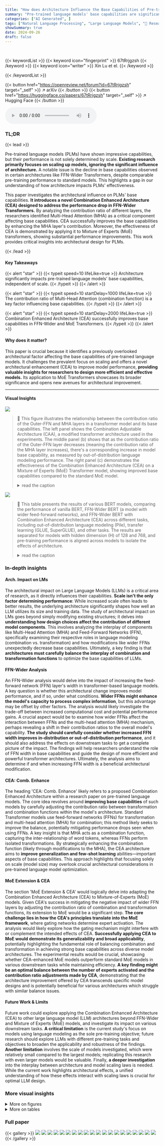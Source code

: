 ```yaml
---
title: "How does Architecture Influence the Base Capabilities of Pre-trained Language Models? A Case Study Based on FFN-Wider and MoE Transformers"
summary: "Pre-trained language models' base capabilities are significantly influenced by architecture, not just scale; a novel Combination Enhanced Architecture (CEA) improves performance by addressing FFN-Wide..."
categories: ["AI Generated", ]
tags: ["Natural Language Processing", "Large Language Models", "🏢 Research Center for Social Computing and Information Retrieval, Harbin Institute of Technology",]
showSummary: true
date: 2024-09-26
draft: false
---
```


<br>

{{< keywordList >}}
{{< keyword icon="fingerprint" >}} 67tRrjgzsh {{< /keyword >}}
{{< keyword icon="writer" >}} Xin Lu et el. {{< /keyword >}}
 
{{< /keywordList >}}

{{< button href="https://openreview.net/forum?id=67tRrjgzsh" target="_self" >}}
↗ arXiv
{{< /button >}}
{{< button href="https://huggingface.co/papers/67tRrjgzsh" target="_self" >}}
↗ Hugging Face
{{< /button >}}



<audio controls>
    <source src="https://ai-paper-reviewer.com/67tRrjgzsh/podcast.wav" type="audio/wav">
    Your browser does not support the audio element.
</audio>


### TL;DR


{{< lead >}}

Pre-trained language models (PLMs) have shown impressive capabilities, but their performance is not solely determined by scale.  **Existing research primarily focuses on scaling up models, ignoring the significant influence of architecture.**  A notable issue is the decline in base capabilities observed in certain architectures like FFN-Wider Transformers, despite comparable pre-training performance to standard models.  This highlights a gap in our understanding of how architecture impacts PLMs' effectiveness.

This paper investigates the architectural influence on PLMs' base capabilities.  **It introduces a novel Combination Enhanced Architecture (CEA) designed to address the performance drop in FFN-Wider Transformers.** By analyzing the contribution ratio of different layers, the researchers identified Multi-Head Attention (MHA) as a critical component affecting base capabilities.  CEA successfully improves the base capabilities by enhancing the MHA layer's contribution.  Moreover, the effectiveness of CEA is demonstrated by applying it to Mixture of Experts (MoE) transformers, showing substantial performance improvements. This work provides critical insights into architectural design for PLMs.

{{< /lead >}}


#### Key Takeaways

{{< alert "star" >}}
{{< typeit speed=10 lifeLike=true >}} Architecture significantly impacts pre-trained language models' base capabilities, independent of scale. {{< /typeit >}}
{{< /alert >}}

{{< alert "star" >}}
{{< typeit speed=10 startDelay=1000 lifeLike=true >}} The contribution ratio of Multi-Head Attention (combination function) is a key factor influencing base capabilities. {{< /typeit >}}
{{< /alert >}}

{{< alert "star" >}}
{{< typeit speed=10 startDelay=2000 lifeLike=true >}} Combination Enhanced Architecture (CEA) successfully improves base capabilities in FFN-Wider and MoE Transformers. {{< /typeit >}}
{{< /alert >}}

#### Why does it matter?
This paper is crucial because it identifies a previously overlooked architectural factor affecting the base capabilities of pre-trained language models.  It challenges the prevalent focus on scaling and offers a novel architectural enhancement (CEA) to improve model performance, **providing valuable insights for researchers to design more efficient and effective models.** Its application to MoE Transformers showcases its broader significance and opens new avenues for architectural improvement.

------
#### Visual Insights



![](https://ai-paper-reviewer.com/67tRrjgzsh/figures_1_1.jpg)

> 🔼 This figure illustrates the relationship between the contribution ratio of the Outer-FFN and MHA layers in a transformer model and its base capabilities.  The left panel shows the Combination Adjustable Architecture (CAA), a modified transformer architecture used in the experiments.  The middle panel (b) shows that as the contribution ratio of the Outer-FFN layer decreases (meaning the contribution ratio of the MHA layer increases), there's a corresponding increase in model base capability, as measured by out-of-distribution language modeling performance.  The right panel (c) demonstrates the effectiveness of the Combination Enhanced Architecture (CEA) on a Mixture of Experts (MoE) Transformer model, showing improved base capabilities compared to the standard MoE model.
> <details>
> <summary>read the caption</summary>
> Figure 1: Illustration showing that: 1) the synchronous improvement in model base capability as the contribution ratio of the Outer-FFN layer (a transformation function) decreases, that is, the contribution ratio of the MHA layer (a combination function) increases. This reveals a key factor affecting model's base capabilities. 2) Combination Enhanced Architecture (CEA) was designed based on this factor and applied to MoE models, resulting in an improvement in base capability.
> </details>





![](https://ai-paper-reviewer.com/67tRrjgzsh/tables_7_1.jpg)

> 🔼 This table presents the results of various BERT models, comparing the performance of vanilla BERT, FFN-Wider BERT (a model with wider feed-forward networks), and FFN-Wider BERT with Combination Enhanced Architecture (CEA) across different tasks, including out-of-distribution language modeling (Pile), transfer learning (GLUE, SuperGLUE), and other tasks.  The results are separated for models with hidden dimension (H) of 128 and 768, and pre-training performance is aligned across models to isolate the effects of architecture.
> <details>
> <summary>read the caption</summary>
> Table 1: The results of various BERT models.
> </details>





### In-depth insights


#### Arch. Impact on LMs
The architectural impact on Large Language Models (LLMs) is a critical area of research, as it directly influences their capabilities.  **Scale isn't the only factor determining performance**:  While increased scale often leads to better results, the underlying architecture significantly shapes how well an LLM utilizes its size and training data. The study of architectural impact on LMs goes beyond simply modifying existing structures; it delves into **understanding how design choices affect the contribution of different model components**.  This involves analyzing the interplay of components like Multi-Head Attention (MHA) and Feed-Forward Networks (FFN), specifically examining their respective roles in language modeling (combination vs. transformation) and how modifications like wider FFNs unexpectedly decrease base capabilities.  Ultimately, a key finding is that **architectures must carefully balance the interplay of combination and transformation functions** to optimize the base capabilities of LLMs.

#### FFN-Wider Analysis
An FFN-Wider analysis would delve into the impact of increasing the feed-forward network (FFN) layer's width in transformer-based language models.  A key question is whether this architectural change improves model performance, and if so, under what conditions.  **Wider FFNs might enhance the model's capacity to process complex information**, but this advantage may be offset by other factors.  The analysis would likely investigate the trade-off between increased computational cost and potential performance gains.  A crucial aspect would be to examine how wider FFNs affect the interaction between FFNs and the multi-head attention (MHA) mechanism, perhaps revealing a shift in their contribution ratios to the overall model's capability. **The study should carefully consider whether increased FFN width improves in-distribution or out-of-distribution performance**, and it should also address the effects on downstream tasks to get a complete picture of the impact. The findings will help researchers understand the role of FFN width in base capabilities and guide the design of more efficient and powerful transformer architectures. Ultimately, the analysis aims to determine if and when increasing FFN width is a beneficial architectural modification.

#### CEA: Comb. Enhance
The heading 'CEA: Comb. Enhance' likely refers to a proposed Combination Enhanced Architecture within a research paper on pre-trained language models.  The core idea revolves around **improving base capabilities** of such models by carefully adjusting the contribution ratio between transformation and combination functions within the model's architecture.  Standard Transformer models use feed-forward networks (FFNs) for transformation and multi-head attention (MHA) for combination; this method likely seeks to improve the balance, potentially mitigating performance drops seen when using FFNs.  A key insight is that MHA acts as a combination function, capturing the inter-relationship of word tokens, whereas FFNs perform isolated transformations.  By strategically enhancing the combination function (likely through modifications to the MHA), the CEA architecture aims to **improve generalization and few-shot learning** abilities—important aspects of base capabilities. This approach highlights that focusing solely on scale (model size) may overlook crucial architectural considerations in pre-trained language model optimization.

#### MoE Extension & CEA
The section 'MoE Extension & CEA' would logically delve into adapting the Combination Enhanced Architecture (CEA) to Mixture-of-Experts (MoE) models.  Given CEA's success in mitigating the negative impact of wider FFN layers by adjusting the contribution ratio of combination and transformation functions, its extension to MoE would be a significant step. **The core challenge lies in how the CEA's principles translate into the MoE framework**, where gating networks determine expert activation. The analysis would likely explore how the gating mechanism might interfere with or complement the intended effects of CEA.  **Successfully applying CEA to MoE would demonstrate its generalizability and broad applicability**, potentially highlighting the fundamental role of balancing combination and transformation in achieving strong base capabilities across diverse model architectures. The experimental results would be crucial, showcasing whether CEA-enhanced MoE models outperform standard MoE models in various downstream tasks while maintaining efficiency.  **A key finding might be an optimal balance between the number of experts activated and the contribution ratio adjustments made by CEA**, demonstrating that the architecture improvement offered by CEA transcends specific model designs and is potentially beneficial for various architectures which struggle with similar balance issues.

#### Future Work & Limits
Future work could explore applying the Combination Enhanced Architecture (CEA) to other large language model (LLM) architectures beyond FFN-Wider and Mixture of Experts (MoE) models, and investigate its impact on various downstream tasks.  **A critical limitation** is the current study's focus on models using language modeling as the sole pre-training objective; future research should explore LLMs with different pre-training tasks and objectives to broaden the applicability and robustness of the findings.  **Another limitation** involves the scale of models investigated, which were relatively small compared to the largest models; replicating this research with even larger models would be valuable. Finally, **a deeper investigation** into the interplay between architecture and model scaling laws is needed.  While the current work highlights architectural effects, a unified understanding of how these effects interact with scaling laws is crucial for optimal LLM design.


### More visual insights

<details>
<summary>More on figures
</summary>


![](https://ai-paper-reviewer.com/67tRrjgzsh/figures_3_1.jpg)

> 🔼 This figure compares the base capabilities (out-of-distribution language modeling, transfer learning, and few-shot learning) of FFN-Wider Transformers and Vanilla Transformers.  The models were trained with similar pre-training performance (aligned pre-training loss). The results show that under similar pre-training performance, FFN-Wider models demonstrate a significant decline in base capabilities compared to Vanilla Transformers. This highlights the influence of architecture on the base capabilities of pre-trained language models, even when pre-training performance is similar.
> <details>
> <summary>read the caption</summary>
> Figure 2: Comparison of the base capabilities between FFN-Wider and Vanilla Transformers.
> </details>



![](https://ai-paper-reviewer.com/67tRrjgzsh/figures_5_1.jpg)

> 🔼 This figure shows the contribution ratio analysis based on Mutual Information (MI) for various transformers.  It displays the cumulative MI increment contributions of the Block, MHA layer, and FFN layer for four different models: Vanilla BERT (H=128), FFN-Wider BERT (H=128), Vanilla GPT (H=128), and FFN-Wider GPT (H=128). The graphs visually represent how the contribution of each layer changes across different layers of the transformer network, highlighting the differences between vanilla and FFN-Wider models. This analysis helps in understanding the impact of the FFN-Wider architecture on the contribution ratio of the MHA (combination function) compared to the FFN (transformation function).
> <details>
> <summary>read the caption</summary>
> Figure 3: Contribution ratio analysis based on Mutual Information(MI) for various transformers.
> </details>



![](https://ai-paper-reviewer.com/67tRrjgzsh/figures_5_2.jpg)

> 🔼 This figure shows the contribution ratio of the FFN layer (Feed-Forward Network) to the overall model accuracy, as determined by the Token Prediction method.  The x-axis represents different models (BERT and GPT with different hidden dimensions, H=128 and H=768). The y-axis shows the percentage of the total accuracy increase attributed to the FFN layer. The bars are grouped in pairs: vanilla models (blue) and FFN-Wider models (orange).  The figure illustrates that the FFN-Wider models consistently have a higher FFN contribution ratio than their vanilla counterparts. This supports the hypothesis that widening the FFN layer disproportionately increases its contribution, potentially at the expense of the MHA (Multi-Head Attention) layer's contribution and the model's overall base capabilities.
> <details>
> <summary>read the caption</summary>
> Figure 4: Contribution ratio analysis based on Token Prediction (TP) for various transformers.
> </details>



![](https://ai-paper-reviewer.com/67tRrjgzsh/figures_6_1.jpg)

> 🔼 This figure illustrates the Combination Adjustable Architecture (CAA), a novel architecture designed to investigate the impact of the contribution ratios of transformation and combination functions on the base capabilities of pre-trained language models.  The CAA modifies the FFN-Wider Transformer architecture by splitting the wider FFN layer into two parts: an Outer-FFN (transformation function) and an Inner-FFN (integrated into the MHA layer, serving as part of the combination function).  A direct pathway within the MHA bypasses the Inner-FFN, allowing for a controlled adjustment of the contribution ratio of each function, ultimately revealing how this balance impacts model performance.
> <details>
> <summary>read the caption</summary>
> Figure 5: Overview of our proposed Combination Adjustable Architecture (CAA).
> </details>



![](https://ai-paper-reviewer.com/67tRrjgzsh/figures_6_2.jpg)

> 🔼 This figure shows the relationship between the contribution ratio of different layers in Transformer models and their base capabilities.  Specifically, it demonstrates that increasing the contribution of the Multi-Head Attention (MHA) layer, a combination function, improves base capabilities, while increasing the contribution of the Feed-Forward Network (FFN) layer, a transformation function, reduces them. The Combination Enhanced Architecture (CEA) is introduced as a method to improve base capabilities by adjusting the contribution ratio of these layers, and its effectiveness is shown on both FFN-Wider and MoE Transformer models.
> <details>
> <summary>read the caption</summary>
> Figure 1: Illustration showing that: 1) the synchronous improvement in model base capability as the contribution ratio of the Outer-FFN layer (a transformation function) decreases, that is, the contribution ratio of the MHA layer (a combination function) increases. This reveals a key factor affecting model's base capabilities. 2) Combination Enhanced Architecture (CEA) was designed based on this factor and applied to MoE models, resulting in an improvement in base capability.
> </details>



</details>




<details>
<summary>More on tables
</summary>


![](https://ai-paper-reviewer.com/67tRrjgzsh/tables_7_2.jpg)
> 🔼 This table shows the results of various GPT models with different architectures (Vanilla, FFN-Wider, and FFN-Wider with CEA) evaluated on various downstream tasks.  The results are categorized by model size (H=128 and H=768), and include the Pile (out-of-distribution language modeling) performance, as well as 0-shot and 1-shot performance on 9 downstream tasks.
> <details>
> <summary>read the caption</summary>
> Table 5: The results of various GPT models.
> </details>

![](https://ai-paper-reviewer.com/67tRrjgzsh/tables_8_1.jpg)
> 🔼 This table presents the results of three different models: Vanilla GPT 1.3B, Vanilla MoE 14B, and MoE 14B with the Combination Enhanced Architecture (CEA).  It compares their performance across various metrics, including loss on different subsets of the SlimPajama dataset, perplexity and accuracy on LAMBADA, accuracy on MMLU, OpenBookQA, ARC, BoolQ, RACE, SIQA, SCIQ, HellaSwag, COPA, PIQA, StoryCloze, Winograd, and WinoGrande. The † symbol indicates that the test set for the SlimPajama dataset is from the same distribution as the pre-training data.
> <details>
> <summary>read the caption</summary>
> Table 3: The results of Vanilla GPT 1.3B, Vanilla MoE 14B and MoE 14B w/ CEA. † indicates the test set drawn from the same distribution as the pre-training data.
> </details>

![](https://ai-paper-reviewer.com/67tRrjgzsh/tables_16_1.jpg)
> 🔼 This table presents the results of various BERT models, comparing the base capabilities of vanilla BERT, FFN-Wider BERT, and FFN-Wider BERT with Combination Enhanced Architecture (CEA).  The results are shown across multiple evaluation tasks, including out-of-distribution language modeling on Pile, and fine-tuning performance on GLUE and SuperGLUE benchmarks.  The table demonstrates the impact of the FFN-Wider architecture and the effectiveness of CEA in improving base capabilities.
> <details>
> <summary>read the caption</summary>
> Table 1: The results of various BERT models.
> </details>

![](https://ai-paper-reviewer.com/67tRrjgzsh/tables_16_2.jpg)
> 🔼 This table presents the results of various GPT models, comparing the base capabilities of vanilla GPT models against FFN-Wider GPT models and their counterparts enhanced with the Combination Enhanced Architecture (CEA).  It shows the performance on Pile (an out-of-distribution language modeling benchmark) and other tasks with 0-shot and 1-shot learning settings.  The results illustrate the impact of the FFN-Wider architecture and the effectiveness of CEA in improving base capabilities.
> <details>
> <summary>read the caption</summary>
> Table 5: The results of various GPT models.
> </details>

![](https://ai-paper-reviewer.com/67tRrjgzsh/tables_17_1.jpg)
> 🔼 This table presents the out-of-distribution language modeling results on the Pile development set for various BERT models.  The results are broken down by model type (Vanilla BERT, FFN-Wider BERT, FFN-Wider BERT w/ CEA, FFN-Wider BERT w/o Direct Pathway in MHA) and hidden dimension size (H=128, H=768). Each row represents a specific dataset within Pile, and the values show the log-likelihood scores achieved by each model on that dataset.  The table highlights the impact of the FFN-Wider architecture and the proposed Combination Enhanced Architecture (CEA) on the models' ability to generalize to out-of-distribution data.
> <details>
> <summary>read the caption</summary>
> Table 6: Out-of-distribution language modeling results on the development set of Pile of various BERT models (Pre-training Performance Alignment).
> </details>

![](https://ai-paper-reviewer.com/67tRrjgzsh/tables_17_2.jpg)
> 🔼 This table presents the results of various BERT models on several downstream tasks, comparing the performance of Vanilla BERT, FFN-Wider BERT, and FFN-Wider BERT with CEA (Combination Enhanced Architecture).  The tasks include out-of-distribution language modeling on the Pile dataset, and fine-tuning on GLUE and SuperGLUE benchmarks.  The results demonstrate the impact of the FFN-Wider architecture and the effectiveness of the proposed CEA modification. 
> <details>
> <summary>read the caption</summary>
> Table 1: The results of various BERT models.
> </details>

![](https://ai-paper-reviewer.com/67tRrjgzsh/tables_17_3.jpg)
> 🔼 This table presents the fine-tuning results on the SuperGLUE benchmark for various BERT models. The results are categorized by model type (Vanilla BERT, FFN-Wider BERT, and FFN-Wider BERT with CEA), and performance metrics are shown for eight different tasks: BoolQ, CB, COPA, MultiRC, WiC, ReCoRD, WSC, and RTE.  The pre-training performance was aligned across models for fair comparison. This comparison helps analyze how the FFN-Wider architecture affects performance and the improvement brought by the proposed CEA.
> <details>
> <summary>read the caption</summary>
> Table 8: Fine-tuning results on the development set of SuperGLUE Benchmark of various BERT models (Pre-training Performance Alignment).
> </details>

![](https://ai-paper-reviewer.com/67tRrjgzsh/tables_17_4.jpg)
> 🔼 This table presents the fine-tuning results on several downstream tasks for various BERT models.  The models were trained with the pre-training performance alignment scheme.  The results showcase the performance of Vanilla BERT, FFN-Wider BERT, and FFN-Wider BERT with Combination Enhanced Architecture (CEA). The tasks include HellaSwag, PIQA, WinoGrande, OpenBookQA, ARC Easy, and ARC Challenge, providing a comprehensive evaluation of model performance across diverse tasks.
> <details>
> <summary>read the caption</summary>
> Table 9: Fine-tuning results on multiple other tasks of various BERT models (Pre-training Performance Alignment).
> </details>

![](https://ai-paper-reviewer.com/67tRrjgzsh/tables_18_1.jpg)
> 🔼 This table shows the out-of-distribution language modeling performance on the Pile development set for various GPT models.  The models are categorized by size (H=128 and H=768), and include vanilla GPT, FFN-Wider GPT, and FFN-Wider GPT with the Combination Enhanced Architecture (CEA).  The results are presented to demonstrate the impact of the FFN-Wider architecture and the effectiveness of CEA in mitigating the negative effects on out-of-distribution performance. The pre-training performance is aligned for fair comparison.
> <details>
> <summary>read the caption</summary>
> Table 10: Out-of-distribution language modeling results on the development set of Pile of various GPT models (Pre-training Performance Alignment).
> </details>

![](https://ai-paper-reviewer.com/67tRrjgzsh/tables_18_2.jpg)
> 🔼 This table presents the results of three different models: Vanilla GPT 1.3B, Vanilla MoE 14B, and MoE 14B with the Combination Enhanced Architecture (CEA).  It compares their performance across various metrics, including loss on different subsets of the SlimPajama dataset, as well as few-shot learning performance on several downstream tasks like LAMBADA, MMLU, and OpenBookQA. The results demonstrate the improvement in base capabilities achieved by incorporating the CEA into the MoE model.
> <details>
> <summary>read the caption</summary>
> Table 3: The results of Vanilla GPT 1.3B, Vanilla MoE 14B and MoE 14B w/ CEA. † indicates the test set drawn from the same distribution as the pre-training data.
> </details>

![](https://ai-paper-reviewer.com/67tRrjgzsh/tables_19_1.jpg)
> 🔼 This table presents the out-of-distribution language modeling results on the Pile development set for various BERT models.  The results are broken down by model type (Vanilla BERT, FFN-Wider BERT, and FFN-Wider BERT with CEA), hidden dimension size (H=128 and H=768), and the specific subset of the Pile dataset being evaluated.  The table shows that the FFN-Wider BERT models with the Combination Enhanced Architecture (CEA) generally improve upon the performance of FFN-Wider BERT models without CEA, often approaching the performance of vanilla BERT models in some cases. The results highlight the positive impact of CEA on improving the base capabilities of FFN-Wider Transformer models, especially when both pre-training performance and steps are aligned.
> <details>
> <summary>read the caption</summary>
> Table 12: Out-of-distribution language modeling results on the development set of Pile of various BERT models (Pre-training Steps Alignment & Pre-training Performance Alignment).
> </details>

![](https://ai-paper-reviewer.com/67tRrjgzsh/tables_19_2.jpg)
> 🔼 This table presents the performance comparison of different BERT models across various tasks, including out-of-distribution (OOD) language modeling on the Pile dataset, and fine-tuning performance on GLUE and SuperGLUE benchmarks.  It compares the vanilla BERT model, the FFN-Wider BERT model (which has wider FFN layers), and the FFN-Wider BERT model with the proposed Combination Enhanced Architecture (CEA). The results show that CEA improves the FFN-Wider BERT's performance, often reaching or surpassing the vanilla BERT's scores.
> <details>
> <summary>read the caption</summary>
> Table 1: The results of various BERT models.
> </details>

![](https://ai-paper-reviewer.com/67tRrjgzsh/tables_19_3.jpg)
> 🔼 This table presents the results of fine-tuning various BERT models on the SuperGLUE benchmark.  The models were pre-trained with performance alignment, meaning their pre-training performance was matched before the fine-tuning task.  The table shows the performance (accuracy) of each model on various subtasks of SuperGLUE, including BoolQ, CB, COPA, MultiRC, WiC, ReCoRD, WSC, and RTE.  The results highlight the impact of the FFN-Wider architecture and its improvement (CEA) on downstream task performance.
> <details>
> <summary>read the caption</summary>
> Table 8: Fine-tuning results on the development set of SuperGLUE Benchmark of various BERT models (Pre-training Performance Alignment).
> </details>

![](https://ai-paper-reviewer.com/67tRrjgzsh/tables_19_4.jpg)
> 🔼 This table presents the fine-tuning results of various BERT models on multiple downstream tasks.  The models are compared based on their performance after pre-training with the same level of performance on the language modeling task. The results include metrics such as accuracy or precision, and showcase the impact of the FFN-Wider architecture and the proposed Combination Enhanced Architecture (CEA) on model generalization ability across different tasks.
> <details>
> <summary>read the caption</summary>
> Table 9: Fine-tuning results on multiple other tasks of various BERT models (Pre-training Performance Alignment).
> </details>

![](https://ai-paper-reviewer.com/67tRrjgzsh/tables_20_1.jpg)
> 🔼 This table shows the out-of-distribution language modeling performance on the Pile development set for various GPT models.  The models are grouped by size (H=128 and H=768), and further categorized by model type: Vanilla GPT, FFN-Wider GPT, and FFN-Wider GPT with the Combination Enhanced Architecture (CEA).  The results demonstrate the impact of the FFN-Wider architecture and the effectiveness of the CEA modification on improving out-of-distribution generalization.
> <details>
> <summary>read the caption</summary>
> Table 10: Out-of-distribution language modeling results on the development set of Pile of various GPT models (Pre-training Performance Alignment).
> </details>

![](https://ai-paper-reviewer.com/67tRrjgzsh/tables_20_2.jpg)
> 🔼 This table presents the results of three different models: Vanilla GPT 1.3B, Vanilla MoE 14B, and MoE 14B with Combination Enhanced Architecture (CEA). It compares their performance across various metrics, including loss on different datasets (SlimPajama), perplexity and accuracy on LAMBADA, and accuracy on other benchmarks (MMLU, OpenBookQA, etc.).  The results highlight the improvement achieved by incorporating CEA into the MoE model, demonstrating its effectiveness.
> <details>
> <summary>read the caption</summary>
> Table 3: The results of Vanilla GPT 1.3B, Vanilla MoE 14B and MoE 14B w/ CEA. † indicates the test set drawn from the same distribution as the pre-training data.
> </details>

</details>




### Full paper

{{< gallery >}}
<img src="https://ai-paper-reviewer.com/67tRrjgzsh/1.png" class="grid-w50 md:grid-w33 xl:grid-w25" />
<img src="https://ai-paper-reviewer.com/67tRrjgzsh/2.png" class="grid-w50 md:grid-w33 xl:grid-w25" />
<img src="https://ai-paper-reviewer.com/67tRrjgzsh/3.png" class="grid-w50 md:grid-w33 xl:grid-w25" />
<img src="https://ai-paper-reviewer.com/67tRrjgzsh/4.png" class="grid-w50 md:grid-w33 xl:grid-w25" />
<img src="https://ai-paper-reviewer.com/67tRrjgzsh/5.png" class="grid-w50 md:grid-w33 xl:grid-w25" />
<img src="https://ai-paper-reviewer.com/67tRrjgzsh/6.png" class="grid-w50 md:grid-w33 xl:grid-w25" />
<img src="https://ai-paper-reviewer.com/67tRrjgzsh/7.png" class="grid-w50 md:grid-w33 xl:grid-w25" />
<img src="https://ai-paper-reviewer.com/67tRrjgzsh/8.png" class="grid-w50 md:grid-w33 xl:grid-w25" />
<img src="https://ai-paper-reviewer.com/67tRrjgzsh/9.png" class="grid-w50 md:grid-w33 xl:grid-w25" />
<img src="https://ai-paper-reviewer.com/67tRrjgzsh/10.png" class="grid-w50 md:grid-w33 xl:grid-w25" />
<img src="https://ai-paper-reviewer.com/67tRrjgzsh/11.png" class="grid-w50 md:grid-w33 xl:grid-w25" />
<img src="https://ai-paper-reviewer.com/67tRrjgzsh/12.png" class="grid-w50 md:grid-w33 xl:grid-w25" />
<img src="https://ai-paper-reviewer.com/67tRrjgzsh/13.png" class="grid-w50 md:grid-w33 xl:grid-w25" />
<img src="https://ai-paper-reviewer.com/67tRrjgzsh/14.png" class="grid-w50 md:grid-w33 xl:grid-w25" />
<img src="https://ai-paper-reviewer.com/67tRrjgzsh/15.png" class="grid-w50 md:grid-w33 xl:grid-w25" />
<img src="https://ai-paper-reviewer.com/67tRrjgzsh/16.png" class="grid-w50 md:grid-w33 xl:grid-w25" />
<img src="https://ai-paper-reviewer.com/67tRrjgzsh/17.png" class="grid-w50 md:grid-w33 xl:grid-w25" />
<img src="https://ai-paper-reviewer.com/67tRrjgzsh/18.png" class="grid-w50 md:grid-w33 xl:grid-w25" />
<img src="https://ai-paper-reviewer.com/67tRrjgzsh/19.png" class="grid-w50 md:grid-w33 xl:grid-w25" />
<img src="https://ai-paper-reviewer.com/67tRrjgzsh/20.png" class="grid-w50 md:grid-w33 xl:grid-w25" />
{{< /gallery >}}